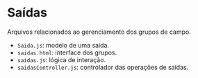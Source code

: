 # Saídas

Arquivos relacionados ao gerenciamento dos grupos de campo.

- `Saida.js`: modelo de uma saída.
- `saidas.html`: interface dos grupos.
- `saidas.js`: lógica de interação.
- `saidasController.js`: controlador das operações de saídas.
